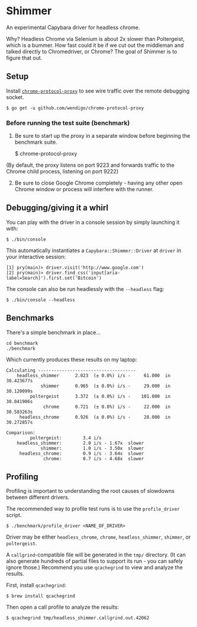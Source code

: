 # Shimmer

An experimental Capybara driver for headless chrome.

Why? Headless Chrome via Selenium is about 2x slower than Poltergeist, which is a bummer. How fast could it be if we cut out the middleman and talked directly to Chromedriver, or Chrome? The goal of Shimmer is to figure that out.

## Setup

Install [`chrome-protocol-proxy`](https://github.com/wendigo/chrome-protocol-proxy) to see wire traffic over the remote debugging socket.

    $ go get -u github.com/wendigo/chrome-protocol-proxy

### Before running the test suite (benchmark)

   1. Be sure to start up the proxy in a separate window before beginning the benchmark suite.

        $ chrome-protocol-proxy

   (By default, the proxy listens on port 9223 and forwards traffic to the Chrome child process, listening on port 9222)

   2. Be sure to close Google Chrome completely - having any other open Chrome window or process will interfere with the runner.

## Debugging/giving it a whirl

You can play with the driver in a console session by simply launching it with:

    $ ./bin/console

This automatically instantiates a `Capybara::Shimmer::Driver` at `driver` in your interactive session:

    [1] pry(main)> driver.visit('http://www.google.com')
    [2] pry(main)> driver.find_css('input[aria-label=Search]').first.set('Bitcoin')

The console can also be run headlessly with the `--headless` flag:

    $ ./bin/console --headless

## Benchmarks

There's a simple benchmark in place...

    cd benchmark
    ./benchmark

Which currently produces these results on my laptop:

```
Calculating -------------------------------------
    headless_shimmer      2.023  (± 0.0%) i/s -     61.000  in  30.423677s
             shimmer      0.965  (± 0.0%) i/s -     29.000  in  30.120099s
         poltergeist      3.372  (± 0.0%) i/s -    101.000  in  30.041906s
              chrome      0.721  (± 0.0%) i/s -     22.000  in  30.583263s
     headless_chrome      0.926  (± 0.0%) i/s -     28.000  in  30.272857s

Comparison:
         poltergeist:        3.4 i/s
    headless_shimmer:        2.0 i/s - 1.67x  slower
             shimmer:        1.0 i/s - 3.50x  slower
     headless_chrome:        0.9 i/s - 3.64x  slower
              chrome:        0.7 i/s - 4.68x  slower
``` 

## Profiling

Profiling is important to understanding the root causes of slowdowns between different drivers.

The recommended way to profile test runs is to use the `profile_driver` script.

    $ ./benchmark/profile_driver <NAME_OF_DRIVER>

Driver may be either `headless_chrome`, `chrome`, `headless_shimmer`, `shimmer`, or `poltergeist`.

A `callgrind`-compatible file will be generated in the `tmp/` directory. (It can also generate hundreds of partial files to support its run - you can safely ignore those.) Recommend you use `qcachegrind` to view and analyze the results.

First, install `qcachegrind`:

    $ brew install qcachegrind

Then open a call profile to analyze the results:

    $ qcachegrind tmp/headless_shimmer.callgrind.out.42062
